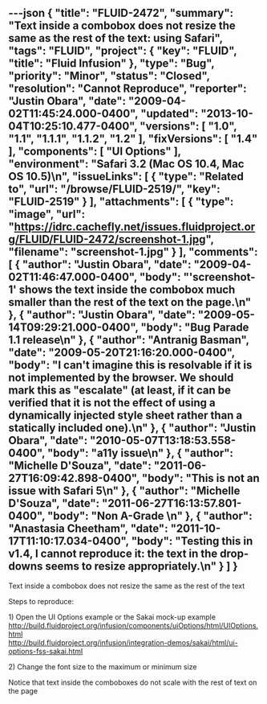 ---json
{
  "title": "FLUID-2472",
  "summary": "Text inside a combobox does not resize the same as the rest of the text: using Safari",
  "tags": "FLUID",
  "project": {
    "key": "FLUID",
    "title": "Fluid Infusion"
  },
  "type": "Bug",
  "priority": "Minor",
  "status": "Closed",
  "resolution": "Cannot Reproduce",
  "reporter": "Justin Obara",
  "date": "2009-04-02T11:45:24.000-0400",
  "updated": "2013-10-04T10:25:10.477-0400",
  "versions": [
    "1.0",
    "1.1",
    "1.1.1",
    "1.1.2",
    "1.2"
  ],
  "fixVersions": [
    "1.4"
  ],
  "components": [
    "UI Options"
  ],
  "environment": "Safari 3.2 (Mac OS 10.4, Mac OS 10.5)\n",
  "issueLinks": [
    {
      "type": "Related to",
      "url": "/browse/FLUID-2519/",
      "key": "FLUID-2519"
    }
  ],
  "attachments": [
    {
      "type": "image",
      "url": "https://idrc.cachefly.net/issues.fluidproject.org/FLUID/FLUID-2472/screenshot-1.jpg",
      "filename": "screenshot-1.jpg"
    }
  ],
  "comments": [
    {
      "author": "Justin Obara",
      "date": "2009-04-02T11:46:47.000-0400",
      "body": "'screenshot-1' shows the text inside the combobox much smaller than the rest of the text on the page.\n"
    },
    {
      "author": "Justin Obara",
      "date": "2009-05-14T09:29:21.000-0400",
      "body": "Bug Parade 1.1 release\n"
    },
    {
      "author": "Antranig Basman",
      "date": "2009-05-20T21:16:20.000-0400",
      "body": "I can't imagine this is resolvable if it is not implemented by the browser. We should mark this as \"escalate\" (at least, if it can be verified that it is not the effect of using a dynamically injected style sheet rather than a statically included one).\n"
    },
    {
      "author": "Justin Obara",
      "date": "2010-05-07T13:18:53.558-0400",
      "body": "a11y issue\n"
    },
    {
      "author": "Michelle D'Souza",
      "date": "2011-06-27T16:09:42.898-0400",
      "body": "This is not an issue with Safari 5\n"
    },
    {
      "author": "Michelle D'Souza",
      "date": "2011-06-27T16:13:57.801-0400",
      "body": "Non A-Grade&#x20;\n"
    },
    {
      "author": "Anastasia Cheetham",
      "date": "2011-10-17T11:10:17.034-0400",
      "body": "Testing this in v1.4, I cannot reproduce it: the text in the drop-downs seems to resize appropriately.\n"
    }
  ]
}
---
Text inside a combobox does not resize the same as the rest of the text

Steps to reproduce:

1\) Open the UI Options example or the Sakai mock-up example\
<http://build.fluidproject.org/infusion/components/uiOptions/html/UIOptions.html>\
<http://build.fluidproject.org/infusion/integration-demos/sakai/html/ui-options-fss-sakai.html>

2\) Change the font size to the maximum or minimum size

Notice that text inside the comboboxes do not scale with the rest of text on the page

        